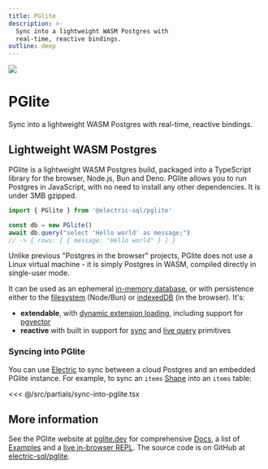 ```yaml
---
title: PGlite
description: >-
  Sync into a lightweight WASM Postgres with
  real-time, reactive bindings.
outline: deep
---
```


<script setup>
import { onMounted } from 'vue'

import { data as initialStarCounts } from '../data/count.data.ts'
import { getStarCount } from '../src/lib/star-count.ts'

const formatStarCount = (count) => (
  `<span class="muted">(</span><span> ☆ </span><span>${Math.round(count / 100) / 10}k</span><span> </span><span class="muted">)</span>`
)

const renderStarCount = async (repoName, initialStarCount) => {
  const links = document.querySelectorAll(
    `.actions a[href="https://github.com/electric-sql/${repoName}"]`
  )
  links.forEach(async (link) => {
    link.innerHTML = '<span class="vpi-social-github"></span> GitHub&nbsp;'

    const countEl = document.createElement('span')
    countEl.classList.add('count')
    countEl.innerHTML = formatStarCount(initialStarCount)

    link.append(countEl)

    const count = await getStarCount(repoName, initialStarCount)
    countEl.innerHTML = formatStarCount(count)
  })
}

onMounted(async () => {
  if (typeof window !== 'undefined' && document.querySelector) {
    renderStarCount('pglite', initialStarCounts.pglite)
  }
})
</script>

<img src="/img/icons/pglite.svg" class="product-icon" />

# PGlite

Sync into a lightweight WASM Postgres with
real-time, reactive bindings.

<div class="actions cta-actions page-footer-actions left">
  <div class="action">
    <VPButton
        href="https://pglite.dev"
        target="_blank"
        text="PGlite.dev ↗"
        theme="pglite"
    />
  </div>
  <div class="action">
    <VPButton href="https://github.com/electric-sql/pglite"
        target="_blank"
        text="GitHub"
        theme="alt"
    />
  </div>
</div>

## Lightweight WASM Postgres

PGlite is a lightweight WASM Postgres build, packaged into a TypeScript library for the browser, Node.js, Bun and Deno. PGlite allows you to run Postgres in JavaScript, with no need to install any other dependencies. It is under 3MB gzipped.

```ts
import { PGlite } from '@electric-sql/pglite'

const db = new PGlite()
await db.query("select 'Hello world' as message;")
// -> { rows: [ { message: "Hello world" } ] }
```

Unlike previous "Postgres in the browser" projects, PGlite does not use a Linux virtual machine - it is simply Postgres in WASM, compiled directly in single-user mode.

It can be used as an ephemeral [in-memory database](https://pglite.dev/docs/filesystems#in-memory-fs), or with persistence either to the [filesystem](https://pglite.dev/docs/filesystems#node-fs) (Node/Bun) or [indexedDB](https://pglite.dev/docs/filesystems#indexeddb-fs) (in the browser). It's:

- **extendable**, with [dynamic extension loading](https://pglite.dev/extensions/), including support for [pgvector](https://pglite.dev/extensions/#pgvector)
- **reactive** with built in support for [sync](https://pglite.dev/docs/sync) and [live query](https://pglite.dev/docs/live-queries) primitives

### Syncing into PGlite

You can use [Electric](/product/electric) to sync between a cloud Postgres and an embedded PGlite instance. For example, to sync an `items` [Shape](/docs/guides/shapes) into an `items` table:

<<< @/src/partials/sync-into-pglite.tsx

## More information

See the PGlite website at [pglite.dev](https://pglite.dev) for comprehensive [Docs](https://pglite.dev/docs/), a list of [Examples](https://pglite.dev/examples) and a [live in-browser REPL](https://pglite.dev/repl/). The source code is on GitHub at [electric-sql/pglite](https://github.com/electric-sql/pglite).

<div class="actions cta-actions page-footer-actions left">
  <div class="action">
    <VPButton
        href="https://pglite.dev"
        target="_blank"
        text="PGlite.dev ↗"
        theme="pglite"
    />
  </div>
  <div class="action">
    <VPButton href="https://github.com/electric-sql/pglite"
        target="_blank"
        text="GitHub"
        theme="alt"
    />
  </div>
</div>